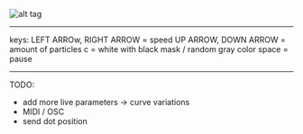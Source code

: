 
![alt tag](http://ticho.multiplace.org/pic/sinus_subpixel/sinus_variations_02.png)

---------------------------------------------

keys:
LEFT ARROw, RIGHT ARROW = speed
UP ARROW, DOWN ARROW = amount of particles
c = white with black mask / random gray color
space = pause

---------------------------------------------

TODO:
- add more live parameters -> curve variations
- MIDI / OSC
- send dot position
